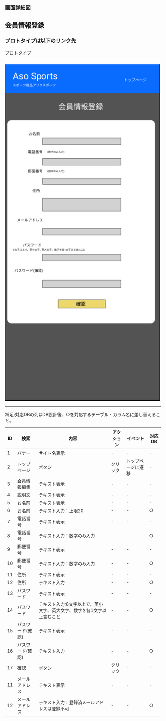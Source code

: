 ### 画面詳細図
## 会員情報登録
### プロトタイプは以下のリンク先
[プロトタイプ](https://www.figma.com/file/36DPETfL3dwzP5NjNW1WZQ/Untitled?node-id=0%3A1)
*****
<img src="img/register.png" width="500">

*****

補足:対応DBの列はDB設計後、○を対応するテーブル・カラム名に差し替えること。

| ID | 検索 | 内容 | アクション | イベント | 対応DB |
|----|-----|-----|---------|--------|-------|
|1|バナー|サイト名表示|-|-|-|
|2|トップページ|ボタン|クリック|トップページに遷移|-|
|3|会員情報編集|テキスト表示|-|-|-|
|4|説明文|テキスト表示|-|-|-|
|5|お名前|テキスト表示|-|-|-|
|6|お名前|テキスト入力：上限20|-|-|○|
|7|電話番号|テキスト表示|-|-|-|
|8|電話番号|テキスト入力：数字のみ入力|-|-|○|
|9|郵便番号|テキスト表示|-|-|-|
|10|郵便番号|テキスト入力：数字のみ入力|-|-|○|
|11|住所|テキスト表示|-|-|-|
|12|住所|テキスト入力|-|-|○|
|13|パスワード|テキスト表示|-|-|-|
|14|パスワード|テキスト入力:8文字以上で、英小文字、英大文字、数字を各1文字以上含むこと|-|-|○|
|15|パスワード(確認)|テキスト表示|-|-|-|
|16|パスワード(確認)|テキスト入力|-|-|○|
|17|確認|ボタン|クリック|-|-|
|11|メールアドレス|テキスト表示|-|-|-|
|12|メールアドレス|テキスト入力：登録済メールアドレスは登録不可|-|-|○|
